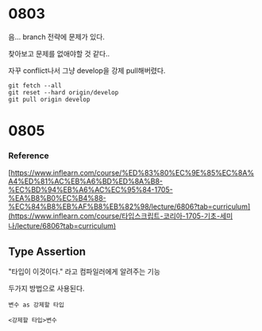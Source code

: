 # 0803

음... branch 전략에 문제가 있다.

찾아보고 문제를 없애야할 것 같다..

자꾸 conflict나서 그냥 develop을 강제 pull해버렸다.

```
git fetch --all
git reset --hard origin/develop
git pull origin develop
```



# 0805

### Reference

[https://www.inflearn.com/course/%ED%83%80%EC%9E%85%EC%8A%A4%ED%81%AC%EB%A6%BD%ED%8A%B8-%EC%BD%94%EB%A6%AC%EC%95%84-1705-%EA%B8%B0%EC%B4%88-%EC%84%B8%EB%AF%B8%EB%82%98/lecture/6806?tab=curriculum](https://www.inflearn.com/course/타입스크립트-코리아-1705-기초-세미나/lecture/6806?tab=curriculum)

## Type Assertion

"타입이 이것이다." 라고 컴파일러에게 알려주는 기능

두가지 방법으로 사용된다.

`변수 as 강제할 타입`

`<강제할 타입>변수`